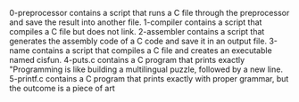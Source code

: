 0-preprocessor contains a script that runs a C file through the preprocessor and save the result into another file.
1-compiler contains  a script that compiles a C file but does not link.
2-assembler contains  a script that generates the assembly code of a C code and save it in an output file.
3-name contains  a script that compiles a C file and creates an executable named cisfun.
4-puts.c contains  a C program that prints exactly "Programming is like building a multilingual puzzle, followed by a new line.
5-printf.c contains a C program that prints exactly with proper grammar, but the outcome is a piece of art
